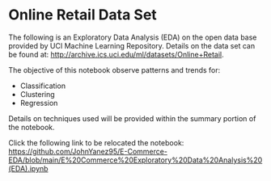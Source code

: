# Online Retail Data Set

The following is an Exploratory Data Analysis (EDA) on the open data base provided by UCI Machine Learning Repository. Details on the data set can be found at: http://archive.ics.uci.edu/ml/datasets/Online+Retail. 

The objective of this notebook observe patterns and trends for:
* Classification
* Clustering
* Regression

Details on techniques used will be provided within the summary portion of the notebook.

Click the following link to be relocated the notebook: https://github.com/JohnYanez95/E-Commerce-EDA/blob/main/E%20Commerce%20Exploratory%20Data%20Analysis%20(EDA).ipynb
